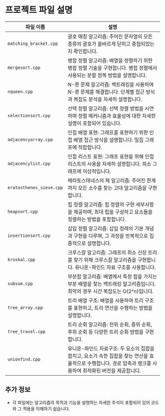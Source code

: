 # 프로젝트 파일 설명

| 파일 이름                | 설명 |
|-----------------------|------------------|
| `matching_bracket.cpp`| 괄호 매칭 알고리즘: 주어진 문자열의 모든 종류의 괄호가 올바르게 닫히고 중첩되었는지 확인합니다. |
| `mergesort.cpp`       | 병합 정렬 알고리즘: 배열을 정렬하기 위한 병합 정렬 기술을 구현합니다. 병합 정렬에서 사용되는 분할 정복 방법을 설명합니다. |
| `nqueen.cpp`          | N-퀸 문제 알고리즘: 백트래킹을 사용하여 N-퀸 문제를 해결합니다. 단계별 접근 방식과 복잡도 분석을 자세히 설명합니다. |
| `selectionsort.cpp`   | 선택 정렬 알고리즘: 선택 정렬 방법을 시연하며 정렬 메커니즘과 효율성에 대한 자세한 설명이 포함되어 있습니다. |
| `adjacencyarray.cpp`  | 인접 배열 표현: 그래프를 표현하기 위한 인접 배열 접근 방식을 설명합니다. 밀집 그래프에 적합합니다. |
| `adjacencylist.cpp`   | 인접 리스트 표현: 그래프 표현을 위해 인접 리스트의 사용을 자세히 설명합니다. 희소 그래프에 이상적입니다. |
| `eratosthenes_sieve.cpp` | 에라토스테네스의 체 알고리즘: 주어진 한계까지 모든 소수를 찾는 고대 알고리즘을 구현합니다. |
| `heapsort.cpp`        | 힙 정렬 알고리즘: 힙 정렬의 구현 세부사항을 제공하며, 최대 힙을 구성하고 요소들을 정렬하는 방법을 포함합니다. |
| `insertionsort.cpp`   | 삽입 정렬 알고리즘: 삽입 정레의 기본 개념과 구현을 다루며, 그 과정을 반복적으로 집중적으로 설명합니다. |
| `kruskal.cpp`         | 크루스칼 알고리즘: 그래프의 최소 신장 트리를 찾기 위해 크루스칼 알고리즘을 구현합니다. 유니온-파인드 자료 구조를 사용합니다. |
| `subsum.cpp`          | 부분합 알고리즘: 배열에서 특정 합을 가지는 부분 배열을 찾는 백트래킹 알고리즘입니다. 최악의 경우 시간 복잡도는 O(2^n)입니다. |
| `tree_array.cpp`      | 트리 배열 구조: 배열을 사용하여 트리 구조를 표현하고, 트리 연산을 수행하는 방법을 설명합니다. |
| `tree_travel.cpp`     | 트리 순회 알고리즘: 전위 순회, 중위 순회, 후위 순회 등 다양한 트리 순회 방법을 구현합니다. |
| `unionfind.cpp`       | 유니온-파인드 자료구조: 두 요소의 집합을 합치고, 요소가 속한 집합을 찾는 연산을 효율적으로 수행합니다. 경로 압축과 랭크를 사용하여 최적화된 버전을 제공합니다. |

## 추가 정보
- 각 파일에는 알고리즘의 목적과 기능을 설명하는 자세한 주석이 포함되어 있어 코드와 그 적용을 이해하기 쉽습니다.
